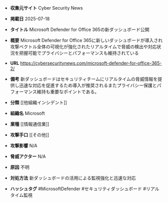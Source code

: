 - **収集元サイト**
Cyber Security News

- **掲載日**
2025-07-18

- **タイトル**
Microsoft Defender for Office 365の新ダッシュボード公開

- **概要**
Microsoft Defender for Office 365に新しいダッシュボードが導入され攻撃ベクトル全体の可視化が強化されたリアルタイムで脅威の検出や対応状況を把握可能でプライバシーとパフォーマンスも維持されている

- **URL**
https://cybersecuritynews.com/microsoft-defender-for-office-365-2/

- **備考**
新ダッシュボードはセキュリティチームにリアルタイムの脅威情報を提供し迅速な対応を促進するため導入が推奨されるまたプライバシー保護とパフォーマンス維持も重要なポイントである。

- **分類**
[[他組織インシデント]]

- **組織名**
Microsoft

- **業種**
[[情報通信業]]

- **攻撃手口**
[[その他]]

- **攻撃影響**
N/A

- **脅威アクター**
N/A

- **原因**
不明

- **対処方法**
新ダッシュボードの活用による監視強化と迅速な対応

- **ハッシュタグ**
#MicrosoftDefender #セキュリティダッシュボード #リアルタイム監視
